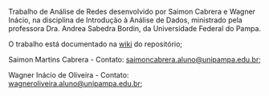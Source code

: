 

Trabalho de Análise de Redes desenvolvido por Saimon Cabrera e Wagner Inácio, na disciplina de Introdução à Análise de Dados, ministrado pela professora Dra. Andrea Sabedra Bordin, da Universidade Federal do Pampa.

O trabalho está documentado na [wiki](https://github.com/wagnerinacio16/Analise-de-Redes-com-gephy/wiki) do repositório; 

Saimon Martins Cabrera - Contato: saimoncabrera.aluno@unipampa.edu.br;

Wagner Inácio de Oliveira - Contato: wagneroliveira.aluno@unipampa.edu.br;
